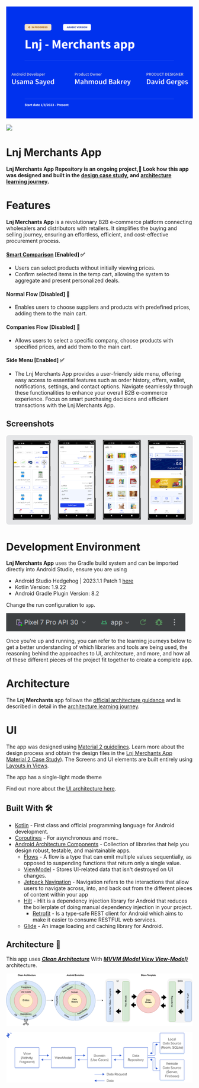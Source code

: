 ![Lnj B2B app](docs/images/lnj_b2b_spalsh.png "lnj b2b spalsh")

<a href="https://play.google.com/store/apps/details?id=com.sa.lnj"><img src="https://play.google.com/intl/en_us/badges/static/images/badges/en_badge_web_generic.png" height="70"></a>



Lnj Merchants App
==================

**Lnj Merchants App Repository is an ongoing project,🚧 Look how this app was designed and built in the [design case study](https://goo.gle/nia-figma](https://www.figma.com/file/IN2kItj0Uecjwguriit22U/LNJ---Merchant-App?type=design&mode=design&t=5RMadKxPufCaTTfp-1)), and [architecture learning journey](docs/ArchitectureLearningJourney.md).**

# Features

**Lnj Merchants App** is a revolutionary B2B e-commerce platform connecting wholesalers and distributors with retailers. It simplifies the buying and selling journey, ensuring an effortless, efficient, and cost-effective procurement process.

#### [Smart Comparison](docs/smartFeature.md) [Enabled] ✅
- Users can select products without initially viewing prices.
- Confirm selected items in the temp cart, allowing the system to aggregate and present personalized deals.
#### Normal Flow [Disabled] 🚫
- Enables users to choose suppliers and products with predefined prices, adding them to the main cart.
#### Companies Flow [Disabled] 🚫
- Allows users to select a specific company, choose products with specified prices, and add them to the main cart.
#### Side Menu [Enabled] ✅
- The Lnj Merchants App provides a user-friendly side menu, offering easy access to essential features such as order history, offers, wallet, notifications, settings, and contact options. Navigate seamlessly through these functionalities to enhance your overall B2B e-commerce experience. Focus on smart purchasing decisions and efficient transactions with the Lnj Merchants App.

## Screenshots

![Screenshot showing Home screen, Smart screen, Cart screen and Product screen](docs/images/screenshot.jpg "Screenshot showing Home screen, Smart screen, Cart screen and Product screen")

# Development Environment

**Lnj Merchants App** uses the Gradle build system and can be imported directly into Android Studio, ensure you are using 
- Android Studio Hedgehog | 2023.1.1 Patch 1 [here](https://developer.android.com/studio/archive) 
- Kotlin Version: 1.9.22
- Android Gradle Plugin Version: 8.2

Change the run configuration to `app`.

![image](docs/images/configuration_to_app.PNG)

Once you're up and running, you can refer to the learning journeys below to get a better
understanding of which libraries and tools are being used, the reasoning behind the approaches to
UI, architecture, and more, and how all of these different pieces of the project fit
together to create a complete app.

# Architecture

The **Lnj Merchants** app follows the
[official architecture guidance](https://developer.android.com/topic/architecture) 
and is described in detail in the
[architecture learning journey](docs/ArchitectureLearningJourney.md).


# UI
The app was designed using [Material 2 guidelines](https://m2.material.io/). Learn more about the design process and 
obtain the design files in the [Lnj Merchants App Material 2 Case Study](https://www.figma.com/file/IN2kItj0Uecjwguriit22U/LNJ---Merchant-App?type=design&mode=design&t=5RMadKxPufCaTTfp-1)).
The Screens and UI elements are built entirely using [Layouts in Views](https://developer.android.com/develop/ui/views/layout/declaring-layout). 

The app has a single-light mode theme

Find out more about the [UI architecture here](docs/ArchitectureLearningJourney.md#ui-layer).

## Built With 🛠

- [Kotlin](https://kotlinlang.org/) - First class and official programming language for Android
  development.
- [Coroutines](https://kotlinlang.org/docs/reference/coroutines-overview.html) - For asynchronous
  and more..
- [Android Architecture Components](https://developer.android.com/topic/libraries/architecture) -
  Collection of libraries that help you design robust, testable, and maintainable apps.
    - [Flows](https://developer.android.com/kotlin/flow) - A flow is a type that can emit multiple
      values sequentially, as opposed to suspending functions that return only a single value.
    - [ViewModel](https://developer.android.com/topic/libraries/architecture/viewmodel) - Stores
      UI-related data that isn't destroyed on UI changes.
    - [Jetpack Navigation](https://developer.android.com/guide/navigation) - Navigation refers to
      the interactions that allow users to navigate across, into, and back out from the different
      pieces of content within your app
    - [Hilt](https://developer.android.com/training/dependency-injection/hilt-android) - Hilt is a
      dependency injection library for Android that reduces the boilerplate of doing manual
      dependency injection in your project.
        - [Retrofit](https://square.github.io/retrofit/) - Is a type-safe REST client for Android
          which
          aims to make it easier to consume RESTFUL web services.
    - [Glide](https://bumptech.github.io/glide/) - An image loading and caching library for Android.
      <br />

## Architecture 🗼

This app uses [***Clean Architecture***](https://developer.android.com/topic/architecture) With [
***MVVM (Model View
View-Model)***](https://developer.android.com/jetpack/docs/guide#recommended-app-arch) architecture.

![](docs/images/AndroidTemplate-CleanArchitecture.png)

![](docs/images/mvvm.webp)
